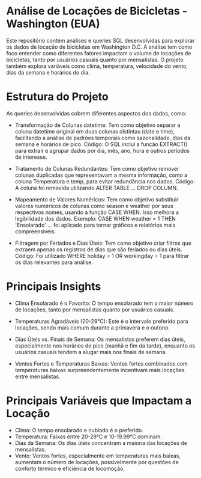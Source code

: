 # Análise de Locações de Bicicletas - Washington (EUA)

Este repositório contém análises e queries SQL desenvolvidas para explorar os dados de locação de bicicletas em Washington D.C. A análise tem como foco entender como diferentes fatores impactam o volume de locações de bicicletas, tanto por usuários casuais quanto por mensalistas. O projeto também explora variáveis como clima, temperatura, velocidade do vento, dias da semana e horários do dia.

# Estrutura do Projeto

As queries desenvolvidas cobrem diferentes aspectos dos dados, como:

- Transformação de Colunas datetime: Tem como objetivo separar a coluna datetime original em duas colunas distintas (date e time), facilitando a análise de padrões temporais como sazonalidade, dias da semana e horários de pico. Código: O SQL inclui a função EXTRACT() para extrair e agrupar dados por dia, mês, ano, hora e outros períodos de interesse.

- Tratamento de Colunas Redundantes: Tem como objetivo remover colunas duplicadas que representavam a mesma informação, como a coluna Temperatura e temp, para evitar redundância nos dados. Código: A coluna foi removida utilizando ALTER TABLE ... DROP COLUMN.

- Mapeamento de Valores Numéricos: Tem como objetivo substituir valores numéricos de colunas como season e weather por seus respectivos nomes, usando a função CASE WHEN. Isso melhora a legibilidade dos dados. Exemplo: CASE WHEN weather = 1 THEN 'Ensolarado' ... foi aplicado para tornar gráficos e relatórios mais compreensíveis.

- Filtragem por Feriados e Dias Úteis: Tem como objetivo criar filtros que extraem apenas os registros de dias que são feriados ou dias úteis. Código: Foi utilizado WHERE holiday = 1 OR workingday = 1 para filtrar os dias relevantes para análise.

# Principais Insights

- Clima Ensolarado é o Favorito: O tempo ensolarado tem o maior número de locações, tanto por mensalistas quanto por usuários casuais.

- Temperaturas Agradáveis (20-29°C): Este é o intervalo preferido para locações, sendo mais comum durante a primavera e o outono.

- Dias Úteis vs. Finais de Semana: Os mensalistas preferem dias úteis, especialmente nos horários de pico (manhã e fim da tarde), enquanto os usuários casuais tendem a alugar mais nos finais de semana.

- Ventos Fortes e Temperaturas Baixas: Ventos fortes combinados com temperaturas baixas surpreendentemente incentivam mais locações entre mensalistas.

# Principais Variáveis que Impactam a Locação

- Clima: O tempo ensolarado e nublado é o preferido.
- Temperatura: Faixas entre 20-29°C e 10-19.99°C dominam.
- Dias da Semana: Os dias úteis concentram a maioria das locações de mensalistas.
- Vento: Ventos fortes, especialmente em temperaturas mais baixas, aumentam o número de locações, possivelmente por questões de conforto térmico e eficiência de locomoção.
